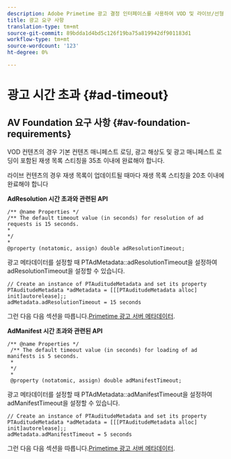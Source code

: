 ```yaml
---
description: Adobe Primetime 광고 결정 인터페이스를 사용하여 VOD 및 라이브/선형 컨텐츠에 광고를 삽입할 수 있습니다.
title: 광고 요구 사항
translation-type: tm+mt
source-git-commit: 89bdda1d4bd5c126f19ba75a819942df901183d1
workflow-type: tm+mt
source-wordcount: '123'
ht-degree: 0%

---
```



# 광고 시간 초과 {#ad-timeout}

## AV Foundation 요구 사항 {#av-foundation-requirements}

VOD 컨텐츠의 경우 기본 컨텐츠 매니페스트 로딩, 광고 해상도 및 광고 매니페스트 로딩이 포함된 재생 목록 스티칭을 35초 이내에 완료해야 합니다.

라이브 컨텐츠의 경우 재생 목록이 업데이트될 때마다 재생 목록 스티칭을 20초 이내에 완료해야 합니다

**AdResolution 시간 초과와 관련된 API**

```
/** @name Properties */
/** The default timeout value (in seconds) for resolution of ad requests is 15 seconds.
*
*/
*
@property (notatomic, assign) double adResolutionTimeout;
```

광고 메타데이터를 설정할 때 PTAdMetadata::adResolutionTimeout을 설정하여 adResolutionTimeout을 설정할 수 있습니다.

```
// Create an instance of PTAuditudeMetadata and set its property
PTAuditudeMetadata *adMetadata = [[[PTAuditudeMetadata alloc] init]autorelease];;
adMetadata.adResolutionTimeout = 15 seconds
```

그런 다음 다음 섹션을 따릅니다.[Primetime 광고 서버 메타데이터](/help/programming/tvsdk-3x-ios-prog/ios-3x-advertising/ios-3x-primetime-ad-serving-metadata/ios-3x-primetime-ad-serving-metadata.md).

**AdManifest 시간 초과와 관련된 API**

```
/** @name Properties */
 /** The default timeout value (in seconds) for loading of ad manifests is 5 seconds.
 *
 */
 *
 @property (notatomic, assign) double adManifestTimeout; 
```

광고 메타데이터를 설정할 때 PTAdMetadata::adManifestTimeout을 설정하여 adManifestTimeout을 설정할 수 있습니다.


```
// Create an instance of PTAuditudeMetadata and set its property
PTAuditudeMetadata *adMetadata = [[[PTAuditudeMetadata alloc] init]autorelease];;
adMetadata.adManifestTimeout = 5 seconds
```

그런 다음 다음 섹션을 따릅니다.[Primetime 광고 서버 메타데이터](/help/programming/tvsdk-3x-ios-prog/ios-3x-advertising/ios-3x-primetime-ad-serving-metadata/ios-3x-primetime-ad-serving-metadata.md).
